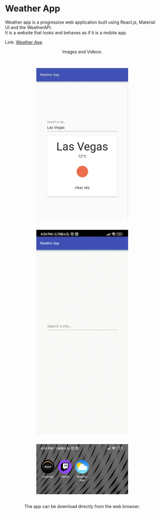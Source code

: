 # Weather App
Weather app is a progressive web application built using React.js, Material UI and the WeatherAPI.<br/> It is a website that looks and behaves as if it is a mobile app. </br>

Link: [Weather App](https://ed-weather-app.netlify.app/)

<p align="center">Images and Videos:</p></br>
<p align="center">
  <img src="images/app.jpeg" width="300" style="display: block; margin: 0 auto"> </br>
</p>
<p align="center">
  <img src="images/video-app.gif" width="300" style="display: block; margin: 0 auto"/> </br>
</p>
<p align="center"> 
  <img src="images/download-app.jpeg" width="300" style="display: block; margin: 0 auto"/> </br>
</p>
<p align="center">The app can be download directly from the web browser.</p>
